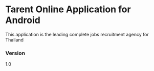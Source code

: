 # Tarent Online Application for Android
This application is the leading complete jobs recruitment agency for Thailand

### Version
1.0
